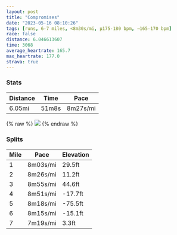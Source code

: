 ```yaml
---
layout: post
title: "Compromises"
date: "2023-05-16 08:10:26"
tags: [runs, 6-7 miles, <8m30s/mi, μ175-180 bpm, →165-170 bpm]
race: false
distance: 6.046613607
time: 3068
average_heartrate: 165.7
max_heartrate: 177.0
strava: true
---
```


### Stats

| Distance | Time | Pace |
|----------|------|------|
|6.05mi|51m8s|8m27s/mi|

{% raw %}
<img src='https://maps.googleapis.com/maps/api/staticmap?maptype=roadmap&path=enc:yawwFpnsbM?MHg@DiB`@qBBg@IY]SYi@OMIc@H_AT[E]@W?FD?L_@Bw@FAJYCGDUd@Sn@Mb@?d@i@AUWiAEGRaAO?]Qu@m@_Ag@wAsAAELGGm@a@c@UKM?YWe@Oc@Ek@SmBwAQYy@_@_AcAe@U_@YcAc@[EWXKFI?YW]e@]Sm@k@uAq@]Wg@s@e@a@Ci@i@i@[S]KgB[Yc@c@MIMMTAPGH@CAS@OAEGCG]QWsAy@g@m@_@[m@USAgAs@c@QqAqA_ACk@q@AEFGIMQOe@Sg@}@m@YY]w@u@e@U}@_Ag@Sm@E[Qs@OGG@q@D[DTPL@`@EPICMSJ[AUOc@MOi@G_@PMLQl@D@n@o@bAuBEMOFMAMKGeANeBn@kB@y@UcBDq@r@iAn@eBLcABi@CmAI[c@k@g@]oBu@cCsA{AkAaAgAc@w@_@mACy@@e@rAsDFq@G}@Qm@e@iAs@{@u@]s@Sm@]]]_@i@Ug@o@mBiAqAo@g@kCu@s@AaAt@KNUHo@AQK@GNE`AIIFm@No@Ae@Iy@i@y@w@q@mAmA_D]U_@EaAJUCwBq@WEGGsBa@aAc@OOgAa@y@s@qAmBa@g@c@Yc@g@aAm@s@We@Yg@QoByA_@e@q@qB[uAGe@Cq@VmCB_AOiAUo@a@c@kBkAsAgAqAw@uEyCgBqAg@UeAiAaA[a@UKIMUYQk@OcAk@q@Ua@AsALw@CcA]WAe@?g@LYRo@v@c@Xg@BcAMm@[WUwAcAc@UyA{AyAyBkAyAk@_@g@G}BPi@CaC[uAYe@SIG[e@y@_Be@yAg@a@UCe@NW\Ij@?b@Hn@b@~@d@n@Pf@Bl@G\Ud@UV_@L[Ao@WY[e@]y@gA]]g@a@sAo@}@Ow@Ia@JUIU_@AOf@sBVa@Pu@He@Mi@@o@Ge@c@We@S]W?KXWt@_Dt@sBR_Ah@oABM?s@vAaD^aBh@{AJi@Ti@l@{@No@v@g@Jk@FeBNm@Ju@VWd@eARKTe@Dq@\qBl@iBl@aCh@qA`@}Ap@qBJq@d@mAl@sBdAeDG`@Oj@g@~BQV{@c@GBDHPD\\?HG\eArC&key=AIzaSyC1MId7bFpkLXNAaYhBSTb8jLyiSqzbDtM&size=800x800&markers=color:yellow|label:S|40.75565,-73.99673&markers=color:green|label:F|40.794199999999975,-73.9410899999999'>
{% endraw %}

### Splits

| Mile | Pace | Elevation |
|------|------|-----------|
|1|8m03s/mi|29.5ft|
|2|8m26s/mi|11.2ft|
|3|8m55s/mi|44.6ft|
|4|8m51s/mi|-17.7ft|
|5|8m18s/mi|-75.5ft|
|6|8m15s/mi|-15.1ft|
|7|7m19s/mi|3.3ft|
